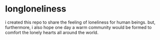 # longloneliness
i created this repo to share the feeling of loneliness for human beings. but, furthermore, i also hope one day a warm community would be formed to comfort the lonely hearts all around the world.
